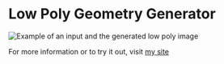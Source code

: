 # Low Poly Geometry Generator

![Example of an input and the generated low poly image](https://jurriaan.be/assets/images/full/reflection.png)

For more information or to try it out, visit [my site](https://jurriaan.be/projects/low-poly)

